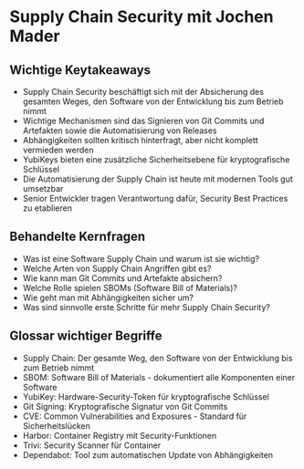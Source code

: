 # Supply Chain Security mit Jochen Mader

## Wichtige Keytakeaways

- Supply Chain Security beschäftigt sich mit der Absicherung des gesamten Weges, den Software von der Entwicklung bis zum Betrieb nimmt
- Wichtige Mechanismen sind das Signieren von Git Commits und Artefakten sowie die Automatisierung von Releases
- Abhängigkeiten sollten kritisch hinterfragt, aber nicht komplett vermieden werden
- YubiKeys bieten eine zusätzliche Sicherheitsebene für kryptografische Schlüssel
- Die Automatisierung der Supply Chain ist heute mit modernen Tools gut umsetzbar
- Senior Entwickler tragen Verantwortung dafür, Security Best Practices zu etablieren

## Behandelte Kernfragen

- Was ist eine Software Supply Chain und warum ist sie wichtig?
- Welche Arten von Supply Chain Angriffen gibt es?
- Wie kann man Git Commits und Artefakte absichern?
- Welche Rolle spielen SBOMs (Software Bill of Materials)?
- Wie geht man mit Abhängigkeiten sicher um?
- Was sind sinnvolle erste Schritte für mehr Supply Chain Security?

## Glossar wichtiger Begriffe

- Supply Chain: Der gesamte Weg, den Software von der Entwicklung bis zum Betrieb nimmt
- SBOM: Software Bill of Materials - dokumentiert alle Komponenten einer Software
- YubiKey: Hardware-Security-Token für kryptografische Schlüssel
- Git Signing: Kryptografische Signatur von Git Commits
- CVE: Common Vulnerabilities and Exposures - Standard für Sicherheitslücken
- Harbor: Container Registry mit Security-Funktionen
- Trivi: Security Scanner für Container
- Dependabot: Tool zum automatischen Update von Abhängigkeiten